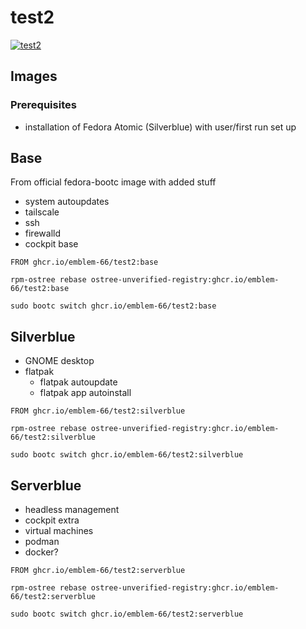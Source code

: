 # test2

[![test2](https://github.com/emblem-66/test2/actions/workflows/main.yml/badge.svg)](https://github.com/emblem-66/test2/actions/workflows/main.yml)

## Images

### Prerequisites
- installation of Fedora Atomic (Silverblue) with user/first run set up

## Base

From official fedora-bootc image with added stuff

- system autoupdates
- tailscale
- ssh
- firewalld
- cockpit base

```
FROM ghcr.io/emblem-66/test2:base
```

```
rpm-ostree rebase ostree-unverified-registry:ghcr.io/emblem-66/test2:base
```

```
sudo bootc switch ghcr.io/emblem-66/test2:base
```

## Silverblue

- GNOME desktop
- flatpak
  - flatpak autoupdate
  - flatpak app autoinstall

```
FROM ghcr.io/emblem-66/test2:silverblue
```

```
rpm-ostree rebase ostree-unverified-registry:ghcr.io/emblem-66/test2:silverblue
```

```
sudo bootc switch ghcr.io/emblem-66/test2:silverblue
```

## Serverblue

- headless management
- cockpit extra
- virtual machines
- podman
- docker?

```
FROM ghcr.io/emblem-66/test2:serverblue
```

```
rpm-ostree rebase ostree-unverified-registry:ghcr.io/emblem-66/test2:serverblue
```

```
sudo bootc switch ghcr.io/emblem-66/test2:serverblue
```
